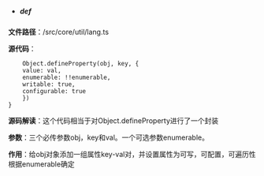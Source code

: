 - ##### **def**

**文件路径**：/src/core/util/lang.ts

**源代码**：

```export function def(obj: Object, key: string, val: any, enumerable?: boolean) {
    Object.defineProperty(obj, key, {
    value: val,
    enumerable: !!enumerable,
    writable: true,
    configurable: true
    })
}
```
**源码解读**：这个代码相当于对Object.defineProperty进行了一个封装

**参数**：三个必传参数obj，key和val。一个可选参数enumerable。

**作用**：给obj对象添加一组属性key-val对，并设置属性为可写，可配置，可遍历性根据enumerable确定